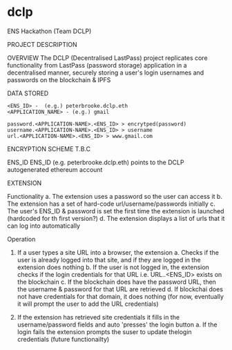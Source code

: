 # dclp
ENS Hackathon (Team DCLP)

PROJECT DESCRIPTION

OVERVIEW
The DCLP (Decentralised LastPass) project replicates core functionality from LastPass (password storage) application in a decentralised manner, securely storing a user's login usernames and passwords on the blockchain & IPFS

DATA STORED

    <ENS_ID> -  (e.g.) peterbrooke.dclp.eth
    <APPLICATION_NAME> - (e.g.) gmail

    password.<APPLICATION-NAME>.<ENS_ID> > encrytped(password)
    username.<APPLICATION-NAME>.<ENS_ID> > username
    url.<APPLICATION-NAME>.<ENS_ID> > www.gmail.com

ENCRYPTION SCHEME
T.B.C

ENS_ID
ENS_ID (e.g. peterbrooke.dclp.eth) points to the DCLP autogenerated ethereum account

EXTENSION 

Functionality
a. The extension uses a password so the user can access it
b. The extension has a set of hard-code url/username/passwords initially
c. The user's ENS_ID & password is set the first time the extension is launched (hardcoded for th first version?)
d. The extension displays a list of urls that it can log into automatically
 
Operation
1. If a user types a site URL into a browser, the extension 
  a. Checks if the user is already logged into that site, and if they are logged in the extension does nothing
  b. If the user is not logged in, the extension checks if the login credentials for that URL i.e. URL.<APPLICATION-NAME>.<ENS_ID> exists on the blockchain
  c. If the blockchain does have the password URL, then the username & password for that URL are retrieved 
  d. If blockchai does not have credentials for that domain, it does nothing (for now, eventually it will prompt the user to add the URL credentials)

2. If the extension has retrieved site credentials it fills in the username/password fields and auto 'presses' the login button
a. If the login fails the extension prompts the suser to update thelogin credentials (future functionailty)





